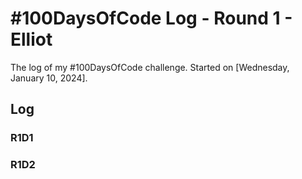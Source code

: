 # #100DaysOfCode Log - Round 1 - Elliot

The log of my #100DaysOfCode challenge. Started on [Wednesday, January 10, 2024].

## Log

### R1D1

### R1D2
